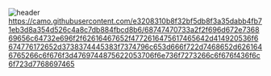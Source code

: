 ![header](https://capsule-render.vercel.app/api?type=waving&color=auto&height=300&section=header&text=kangtaee'sGitHubProfile&fontSize=60)
https://camo.githubusercontent.com/e3208310b8f32bf5db8f3a35dabb4fb71eb3d8a354d526c4a8c7db884fbcd8b6/68747470733a2f2f696d672e736869656c64732e696f2f62616467652f4772616475617465642d414920536f6674776172652d3738374445383f7374796c653d666f722d7468652d6261646765266c6f676f3d4769744875622053706f6e736f7273266c6f676f436f6c6f723d7768697465
<!--
**kangtaee/kangtaee** is a ✨ _special_ ✨ repository because its `README.md` (this file) appears on your GitHub profile.

Here are some ideas to get you started:

- 🔭 I’m currently working on ...
- 🌱 I’m currently learning ...
- 👯 I’m looking to collaborate on ...
- 🤔 I’m looking for help with ...
- 💬 Ask me about ...
- 📫 How to reach me: ...
- 😄 Pronouns: ...
- ⚡ Fun fact: ...
-->

